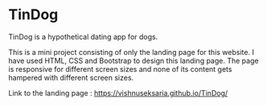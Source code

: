 # TinDog
TinDog is a hypothetical dating app for dogs.

This is a mini project consisting of only the landing page for this website. I have used HTML, CSS and Bootstrap to design this landing page. The page is responsive for different screen sizes and none of its content gets hampered with different screen sizes.

Link to the landing page : https://vishnuseksaria.github.io/TinDog/
